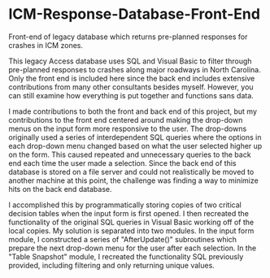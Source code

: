 # ICM-Response-Database-Front-End
Front-end of legacy database which returns pre-planned responses for crashes in ICM zones.

This legacy Access database uses SQL and Visual Basic to filter through pre-planned responses to crashes along major roadways in North Carolina.  Only the front end is included here since the back end includes extensive contributions from many other consultants besides myself.  However, you can still examine how everything is put together and functions sans data.

I made contributions to both the front and back end of this project, but my contributions to the front end centered around making the drop-down menus on the input form more responsive to the user.  The drop-downs originally used a series of interdependent SQL queries where the options in each drop-down menu changed based on what the user selected higher up on the form.  This caused repeated and unnecessary queries to the back end each time the user made a selection.  Since the back end of this database is stored on a file server and could not realistically be moved to another machine at this point, the challenge was finding a way to minimize hits on the back end database.

I accomplished this by programmatically storing copies of two critical decision tables when the input form is first opened.  I then recreated the functionality of the original SQL queries in Visual Basic working off of the local copies.  My solution is separated into two modules.  In the input form module, I constructed a series of "AfterUpdate()" subroutines which prepare the next drop-down menu for the user after each selection.  In the "Table Snapshot" module, I recreated the functionality SQL previously provided, including filtering and only returning unique values.
